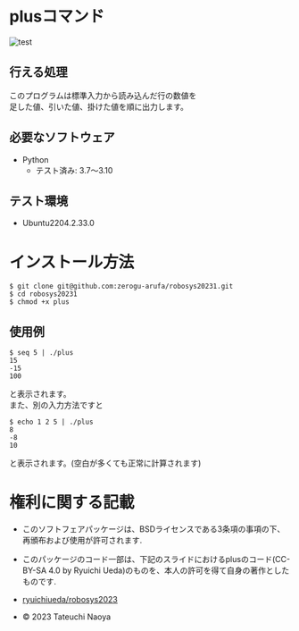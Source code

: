 # plusコマンド
![test](https://github.com/zerogu-arufa/robosys20231/actions/workflows/test.yml/badge.svg)

## 行える処理
このプログラムは標準入力から読み込んだ行の数値を<br/>
足した値、引いた値、掛けた値を順に出力します。<br/>

## 必要なソフトウェア
* Python
  * テスト済み: 3.7〜3.10

## テスト環境
* Ubuntu2204.2.33.0

# インストール方法
```
$ git clone git@github.com:zerogu-arufa/robosys20231.git
$ cd robosys20231
$ chmod +x plus
```
## 使用例
```
$ seq 5 | ./plus
15
-15
100
```
と表示されます。<br/>
また、別の入力方法ですと
```
$ echo 1 2 5 | ./plus
8
-8
10
```
と表示されます。(空白が多くても正常に計算されます)

# 権利に関する記載 
* このソフトフェアパッケージは、BSDライセンスである3条項の事項の下、再頒布および使用が許可されます.
* このパッケージのコード一部は、下記のスライドにおけるplusのコード(CC-BY-SA 4.0 by Ryuichi Ueda)のものを、本人の許可を得て自身の著作としたものです.
* [ryuichiueda/robosys2023](https://github.com/ryuichiueda/robosys2023/tree/main)

* © 2023 Tateuchi Naoya
